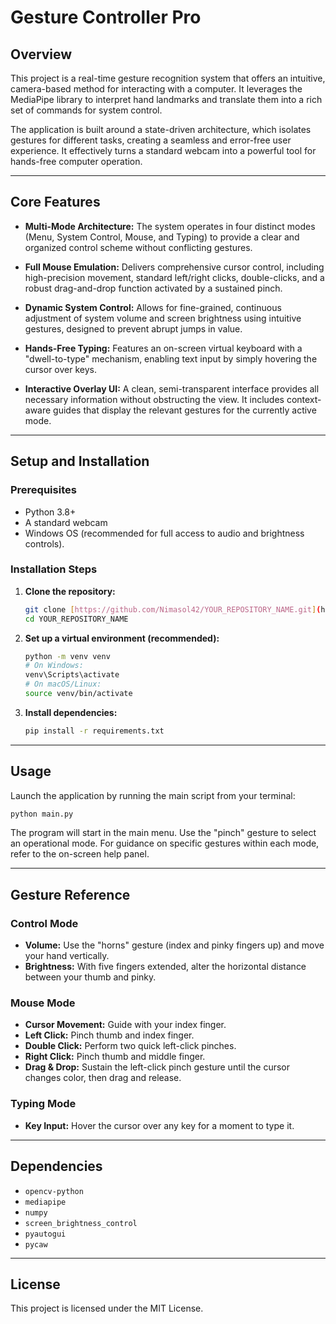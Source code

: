 # Gesture Controller Pro

## Overview

This project is a real-time gesture recognition system that offers an intuitive, camera-based method for interacting with a computer. It leverages the MediaPipe library to interpret hand landmarks and translate them into a rich set of commands for system control.

The application is built around a state-driven architecture, which isolates gestures for different tasks, creating a seamless and error-free user experience. It effectively turns a standard webcam into a powerful tool for hands-free computer operation.

---

## Core Features

- **Multi-Mode Architecture:** The system operates in four distinct modes (Menu, System Control, Mouse, and Typing) to provide a clear and organized control scheme without conflicting gestures.

- **Full Mouse Emulation:** Delivers comprehensive cursor control, including high-precision movement, standard left/right clicks, double-clicks, and a robust drag-and-drop function activated by a sustained pinch.

- **Dynamic System Control:** Allows for fine-grained, continuous adjustment of system volume and screen brightness using intuitive gestures, designed to prevent abrupt jumps in value.

- **Hands-Free Typing:** Features an on-screen virtual keyboard with a "dwell-to-type" mechanism, enabling text input by simply hovering the cursor over keys.

- **Interactive Overlay UI:** A clean, semi-transparent interface provides all necessary information without obstructing the view. It includes context-aware guides that display the relevant gestures for the currently active mode.

---

## Setup and Installation

### Prerequisites
- Python 3.8+
- A standard webcam
- Windows OS (recommended for full access to audio and brightness controls).

### Installation Steps

1.  **Clone the repository:**
    ```bash
    git clone [https://github.com/Nimasol42/YOUR_REPOSITORY_NAME.git](https://github.com/Nimasol42/YOUR_REPOSITORY_NAME.git)
    cd YOUR_REPOSITORY_NAME
    ```

2.  **Set up a virtual environment (recommended):**
    ```bash
    python -m venv venv
    # On Windows:
    venv\Scripts\activate
    # On macOS/Linux:
    source venv/bin/activate
    ```

3.  **Install dependencies:**
    ```bash
    pip install -r requirements.txt
    ```

---

## Usage

Launch the application by running the main script from your terminal:
```bash
python main.py
```
The program will start in the main menu. Use the "pinch" gesture to select an operational mode. For guidance on specific gestures within each mode, refer to the on-screen help panel.

---

## Gesture Reference

### Control Mode
- **Volume:** Use the "horns" gesture (index and pinky fingers up) and move your hand vertically.
- **Brightness:** With five fingers extended, alter the horizontal distance between your thumb and pinky.

### Mouse Mode
- **Cursor Movement:** Guide with your index finger.
- **Left Click:** Pinch thumb and index finger.
- **Double Click:** Perform two quick left-click pinches.
- **Right Click:** Pinch thumb and middle finger.
- **Drag & Drop:** Sustain the left-click pinch gesture until the cursor changes color, then drag and release.

### Typing Mode
- **Key Input:** Hover the cursor over any key for a moment to type it.

---

## Dependencies
- `opencv-python`
- `mediapipe`
- `numpy`
- `screen_brightness_control`
- `pyautogui`
- `pycaw`

---

## License
This project is licensed under the MIT License.
